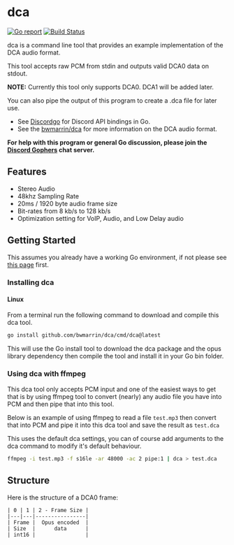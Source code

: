 # dca
[![Go report]( http://goreportcard.com/badge/bwmarrin/dca)](http://goreportcard.com/report/bwmarrin/dca) [![Build Status](https://travis-ci.org/bwmarrin/dca.svg?branch=master)](https://travis-ci.org/bwmarrin/dca) 

dca is a command line tool that provides an example implementation of the DCA 
audio format.

This tool accepts raw PCM from stdin and outputs valid DCA0 data on stdout.

**NOTE:** Currently this tool only supports DCA0.  DCA1 will be added later.

You can also pipe the output of this program to create a .dca file for later use.

* See [Discordgo](https://github.com/bwmarrin/discordgo) for Discord API bindings in Go.
* See the [bwmarrin/dca](https://github.com/bwmarrin/dca) for more information on the DCA audio format.

**For help with this program or general Go discussion, please join the [Discord 
Gophers](https://discord.gg/0f1SbxBZjYq9jLBk) chat server.**

## Features
* Stereo Audio
* 48khz Sampling Rate
* 20ms / 1920 byte audio frame size
* Bit-rates from 8 kb/s to 128 kb/s
* Optimization setting for VoIP, Audio, and Low Delay audio


## Getting Started

This assumes you already have a working Go environment, if not please see
[this page](https://golang.org/doc/install) first.

### Installing dca

#### Linux

From a terminal run the following command to download and compile this dca tool.

```sh
go install github.com/bwmarrin/dca/cmd/dca@latest
```

This will use the Go install tool to download the dca package and the opus library 
dependency then compile the tool and install it in your Go bin folder.


### Using dca with ffmpeg

This dca tool only accepts PCM input and one of the easiest ways to get that
is by using ffmpeg tool to convert (nearly) any audio file you have into PCM
and then pipe that into this tool.

Below is an example of using ffmpeg to read a file `test.mp3` then convert that 
into PCM and pipe it into this dca tool and save the result as `test.dca`

This uses the default dca settings, you can of course add arguments to the dca 
command to modify it's default behaviour.

```sh
ffmpeg -i test.mp3 -f s16le -ar 48000 -ac 2 pipe:1 | dca > test.dca
```


## Structure

Here is the structure of a DCA0 frame:

```
| 0 | 1 | 2 - Frame Size |
|---|---|----------------|
| Frame |  Opus encoded  |
| Size  |      data      |
| int16 |                |
```
